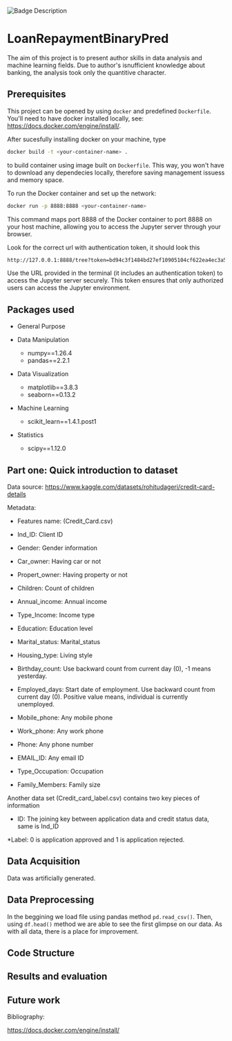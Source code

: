 ![Badge Description](https://img.shields.io/badge/Hello%20World-blue)


# LoanRepaymentBinaryPred
The aim of this project is to present author skills in data analysis and machine learning fields. Due to author's isnufficient knowledge about banking, the analysis took only the quantitive character.


## Prerequisites
This project can be opened by using ``docker`` and predefined ```Dockerfile```. You'll need to have docker installed locally, see:
https://docs.docker.com/engine/install/.

After sucesfully installing docker on your machine, type
```bash
docker build -t <your-container-name> .
```

to build container using image built on ```Dockerfile```. This way, you won't have to download any dependecies locally, therefore saving management issuess and memory space.

To run the Docker container and set up the network:

```bash
docker run -p 8888:8888 <your-container-name>
```
This command maps port 8888 of the Docker container to port 8888 on your host machine, allowing you to access the Jupyter server through your browser. 

Look for the correct url with authentication token, it should look this

```bash
http://127.0.0.1:8888/tree?token=bd94c3f1484bd27ef10905104cf622ea4ec3a5fd23563ef6
```

Use the URL provided in the terminal (it includes an authentication token) to access the Jupyter server securely. This token ensures that only authorized users can access the Jupyter environment.

## Packages used
* General Purpose
    
* Data Manipulation
    * numpy==1.26.4
    * pandas==2.2.1
* Data Visualization
    * matplotlib==3.8.3
    * seaborn==0.13.2
* Machine Learning
    * scikit_learn==1.4.1.post1
* Statistics
    * scipy==1.12.0




## Part one: Quick introduction to dataset
Data source:
https://www.kaggle.com/datasets/rohitudageri/credit-card-details

Metadata:
* Features name: (Credit_Card.csv)

* Ind_ID: Client ID

* Gender: Gender information

* Car_owner: Having car or not

* Propert_owner: Having property or not

* Children: Count of children

* Annual_income: Annual income

* Type_Income: Income type

* Education: Education level

* Marital_status: Marital_status

* Housing_type: Living style

* Birthday_count: Use backward count from current day (0), -1 means yesterday.

* Employed_days: Start date of employment. Use backward count from current day (0). Positive value means, individual is currently unemployed.

* Mobile_phone: Any mobile phone

* Work_phone: Any work phone

* Phone: Any phone number

* EMAIL_ID: Any email ID

* Type_Occupation: Occupation

* Family_Members: Family size

Another data set (Credit_card_label.csv) contains two key pieces of information

* ID: The joining key between application data and credit status data, same is Ind_ID

*Label: 0 is application approved and 1 is application rejected.
## Data Acquisition
Data was artificially generated.
## Data Preprocessing
In the beggining we load file using pandas method ```pd.read_csv()```. Then, using ```df.head()```
method we are able to see the first glimpse on our data. As with all data, there is a place for improvement.
## Code Structure

## Results and evaluation

## Future work

Bibliography:

https://docs.docker.com/engine/install/
